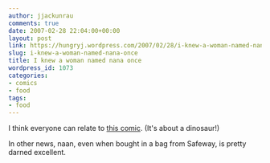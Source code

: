 ```yaml
---
author: jjackunrau
comments: true
date: 2007-02-28 22:04:00+00:00
layout: post
link: https://hungryj.wordpress.com/2007/02/28/i-knew-a-woman-named-nana-once/
slug: i-knew-a-woman-named-nana-once
title: I knew a woman named nana once
wordpress_id: 1073
categories:
- comics
- food
tags:
- food
---
```


I think everyone can relate to [this comic](http://www.qwantz.com/index.pl?comic=946).  (It's about a dinosaur!)  
  
In other news, naan, even when bought in a bag from Safeway, is pretty darned excellent.
